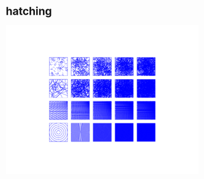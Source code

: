 # hatching

<img src="https://github.com/shivaPeri/shapely-demos/blob/main/hatching/output/hatching_liked_3.svg"/>
